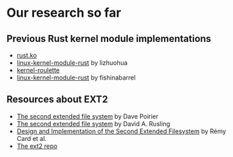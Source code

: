 # Our research so far

## Previous Rust kernel module implementations

- [rust.ko](https://github.com/tsgates/rust.ko)
- [linux-kernel-module-rust](https://github.com/lizhuohua/linux-kernel-module-rust) by lizhuohua
- [kernel-roulette](https://github.com/souvik1997/kernel-roulette)
- [linux-kernel-module-rust](https://github.com/fishinabarrel/linux-kernel-module-rust) by fishinabarrel

## Resources about EXT2
- [The second extended file system](https://www.nongnu.org/ext2-doc/ext2.html) by Dave Poirier
- [The second extended file system](http://www.science.unitn.it/~fiorella/guidelinux/tlk/node95.html) by David A. Rusling
- [Design and Implementation of the Second Extended Filesystem](http://e2fsprogs.sourceforge.net/ext2intro.html) by Rémy Card et al. 
- [The ext2 repo](https://github.com/torvalds/linux/tree/master/fs/ext2)